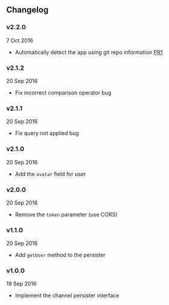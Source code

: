 ## Changelog

### v2.2.0
7 Oct 2016

* Automatically detect the app using git repo information [PR1](https://github.com/kadirahq/storybook-database-cloud/pull/1)

### v2.1.2
20 Sep 2016

* Fix incorrect comparison operator bug

### v2.1.1
20 Sep 2016

* Fix query not applied bug

### v2.1.0
20 Sep 2016

* Add the `avatar` field for user

### v2.0.0
20 Sep 2016

* Remove the `token` parameter (use CORS)

### v1.1.0
20 Sep 2016

* Add `getUser` method to the persister

### v1.0.0
19 Sep 2016

* Implement the channel persister interface
